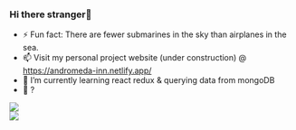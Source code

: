 ### Hi there stranger👋

- ⚡ Fun fact: There are fewer submarines in the sky than airplanes in the sea.
- 📫 Visit my personal project website (under construction) @ https://andromeda-inn.netlify.app/ 
- 🌱 I’m currently learning react redux & querying data from mongoDB
- 🤔 ?

<!--Github Stats-->
<a href="https://github.com/BaraKona">
  <img align="center" style="display:block; margin:auto;" src="https://github-readme-stats.vercel.app/api?username=BaraKona&theme=dracula"/>
</a>
<a href="https://github.com/BaraKona">
  <img align="center" style="display:block; margin:auto;" src="https://github-readme-stats.vercel.app/api/top-langs/?username=BaraKona&exclude_repo=Wordpress&layout=compact&theme=dracula"/>
</a>

<!--
**BaraKona/BaraKona** is a ✨ _special_ ✨ repository because its `README.md` (this file) appears on your GitHub profile.

Here are some ideas to get you started:

- 🔭 I’m currently working on ...
- 🌱 I’m currently learning ...
- 👯 I’m looking to collaborate on ...
- 🤔 I’m looking for help with ...
- 💬 Ask me about ...
- 📫 How to reach me: ...
- 😄 Pronouns: ...
- ⚡ Fun fact: ...
-->
